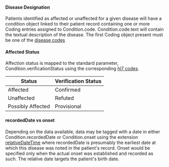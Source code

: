 #### Disease Designation
Patients identified as affected or unaffected for a given disease will have a condition object linked to their patient record containing one or more Coding entries assigned to Condition.code. Condition.code.text will contain the textual description of the disease. The first Coding object present must be one of the [disease codes](ValueSet-disease-codes.html)

#### Affected Status
Affection status is mapped to the standard parameter, Condition.verificationStatus using the corresponding [hl7 codes](http://terminology.hl7.org/CodeSystem/condition-ver-status). 

| Status            | Verification Status |
| ----------------- | ------------------- |
| Affected          | Confirmed           |
| Unaffected        | Refuted             |
| Possibly Affected | Provisional         |

#### recordedDate vs onset
Depending on the data available, data may be tagged with a date in either Condition.recordedDate or Condition.onset using the extension [relativeDateTime](http://hl7.org/fhir/R4/extension-cqf-relativedatetime.html) where recordedDate is presumably the earliest date at which this disease was noted in the patient's record. Onset would be specified only when the actual onset was established and recorded as such. The relative date targets the patient's birth date. 

